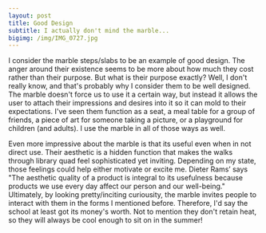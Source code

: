 ```yaml
---
layout: post
title: Good Design
subtitle: I actually don't mind the marble...
bigimg: /img/IMG_0727.jpg
---
```


I consider the marble steps/slabs to be an example of good design. The anger around their existence seems to be more about how much they cost rather than their purpose. But what is their purpose exactly? Well, I don't really know, and that's probably why I consider them to be well designed. The marble doesn't force us to use it a certain way, but instead it allows the user to attach their impressions and desires into it so it can mold to their expectations. I've seen them function as a seat, a meal table for a group of friends, a piece of art for someone taking a picture, or a playground for children (and adults). I use the marble in all of those ways as well. 

Even more impressive about the marble is that its useful even when in not direct use. Their aesthetic is a hidden function that makes the walks through library quad feel sophisticated yet inviting. Depending on my state, those feelings could help either motivate or excite me. Dieter Rams’ says "The aesthetic quality of a product is integral to its usefulness because products we use every day affect our person and our well-being." Ultimately, by looking pretty/inciting curiousity, the marble invites people to interact with them in the forms I mentioned before. Therefore, I'd say the school at least got its money's worth. Not to mention they don't retain heat, so they will always be cool enough to sit on in the summer!
